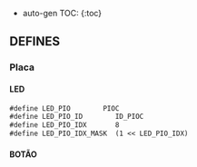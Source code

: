 * auto-gen TOC:
{:toc}

## DEFINES
### Placa
#### LED
```markdown
#define LED_PIO        PIOC
#define LED_PIO_ID        ID_PIOC
#define LED_PIO_IDX       8
#define LED_PIO_IDX_MASK  (1 << LED_PIO_IDX)
```
#### BOTÃO
